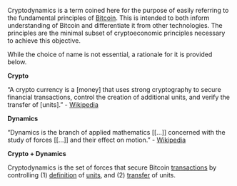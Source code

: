 Cryptodynamics is a term coined here for the purpose of easily referring to the fundamental principles of [Bitcoin](Glossary#bitcoin). This is intended to both inform understanding of Bitcoin and differentiate it from other technologies. The principles are the minimal subset of cryptoeconomic principles necessary to achieve this objective.

While the choice of name is not essential, a rationale for it is provided below.

**Crypto**

“A crypto currency is a [money] that uses strong cryptography to secure financial transactions, control the creation of additional units, and verify the transfer of [units].” - [Wikipedia](https://en.m.wikipedia.org/wiki/Cryptocurrency)

**Dynamics**

“Dynamics is the branch of applied mathematics [[...]] concerned with the study of forces [[...]] and their effect on motion.” - [Wikipedia](https://en.m.wikipedia.org/wiki/Dynamics_(mechanics))

**Crypto + Dynamics**

Cryptodynamics is the set of forces that secure Bitcoin [transactions](Glossary#transaction) by controlling (1) [definition](Glossary#validity) of [units](Glossary#unit), and (2) [transfer](Glossary#confirmation) of units.